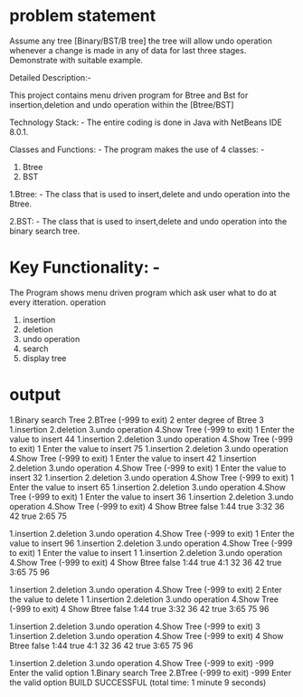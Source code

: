 # problem statement
Assume any tree [Binary/BST/B tree] the tree will allow undo operation whenever a change is made in any of data for last three stages. Demonstrate with suitable example.

Detailed Description:-

This project contains menu driven program for Btree and Bst for insertion,deletion and undo operation within the [Btree/BST]

Technology Stack: -
The entire coding is done in Java with NetBeans IDE 8.0.1.

Classes and Functions: -
The program makes the use of 4 classes: - 
1. Btree
2. BST


1.Btree: - 
  The class that is used to insert,delete and undo operation into the Btree. 

2.BST: - 
  The class that is used to insert,delete and undo operation into the binary search tree. 


# Key Functionality: -
The Program shows menu driven program which ask user what to do at every itteration.
operation 
   1. insertion 
   2. deletion
   3. undo operation
   4. search 
   5. display tree
   

# output

1.Binary search Tree 2.BTree (-999 to exit)
2
enter degree of Btree
3
1.insertion 	 2.deletion 	 3.undo operation 	 4.Show Tree (-999 to exit)
1
Enter the value to insert
44
1.insertion 	 2.deletion 	 3.undo operation 	 4.Show Tree (-999 to exit)
1
Enter the value to insert
75
1.insertion 	 2.deletion 	 3.undo operation 	 4.Show Tree (-999 to exit)
1
Enter the value to insert
42
1.insertion 	 2.deletion 	 3.undo operation 	 4.Show Tree (-999 to exit)
1
Enter the value to insert
32
1.insertion 	 2.deletion 	 3.undo operation 	 4.Show Tree (-999 to exit)
1
Enter the value to insert
65
1.insertion 	 2.deletion 	 3.undo operation 	 4.Show Tree (-999 to exit)
1
Enter the value to insert
36
1.insertion 	 2.deletion 	 3.undo operation 	 4.Show Tree (-999 to exit)
4
Show Btree
false 1:44 
true 3:32 36 42 
true 2:65 75 

1.insertion 	 2.deletion 	 3.undo operation 	 4.Show Tree (-999 to exit)
1
Enter the value to insert
96
1.insertion 	 2.deletion 	 3.undo operation 	 4.Show Tree (-999 to exit)
1
Enter the value to insert
1
1.insertion 	 2.deletion 	 3.undo operation 	 4.Show Tree (-999 to exit)
4
Show Btree
false 1:44 
true 4:1 32 36 42 
true 3:65 75 96 

1.insertion 	 2.deletion 	 3.undo operation 	 4.Show Tree (-999 to exit)
2
Enter the value to delete
1
1.insertion 	 2.deletion 	 3.undo operation 	 4.Show Tree (-999 to exit)
4
Show Btree
false 1:44 
true 3:32 36 42 
true 3:65 75 96 

1.insertion 	 2.deletion 	 3.undo operation 	 4.Show Tree (-999 to exit)
3
1.insertion 	 2.deletion 	 3.undo operation 	 4.Show Tree (-999 to exit)
4
Show Btree
false 1:44 
true 4:1 32 36 42 
true 3:65 75 96 

1.insertion 	 2.deletion 	 3.undo operation 	 4.Show Tree (-999 to exit)
-999
Enter the valid option
1.Binary search Tree 2.BTree (-999 to exit)
-999
Enter the valid option
BUILD SUCCESSFUL (total time: 1 minute 9 seconds)

